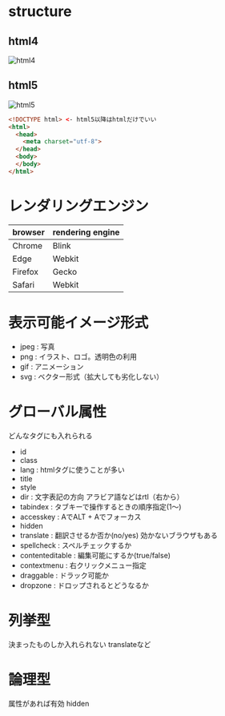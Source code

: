 # structure
## html4
![html4](https://github.com/kshojun/docs/blob/master/images/html4.png)
## html5
![html5](https://github.com/kshojun/docs/blob/master/images/html5.png)

```html
<!DOCTYPE html> <- html5以降はhtmlだけでいい
<html>
  <head>
    <meta charset="utf-8">
  </head>
  <body>
  </body>
</html>
```

# レンダリングエンジン
|browser|rendering engine|
|---|---|
|Chrome|Blink| <- Webkitから派生
|Edge|Webkit|
|Firefox|Gecko|
|Safari|Webkit|

# 表示可能イメージ形式
- jpeg : 写真
- png : イラスト、ロゴ。透明色の利用
- gif : アニメーション
- svg : ベクター形式（拡大しても劣化しない）

# グローバル属性
どんなタグにも入れられる
- id
- class
- lang : htmlタグに使うことが多い
- title
- style
- dir : 文字表記の方向 アラビア語などはrtl（右から）
- tabindex : タブキーで操作するときの順序指定(1～)
- accesskey : AでALT + Aでフォーカス
- hidden
- translate : 翻訳させるか否か(no/yes) 効かないブラウザもある
- spellcheck : スペルチェックするか
- contenteditable : 編集可能にするか(true/false)
- contextmenu : 右クリックメニュー指定
- draggable : ドラック可能か
- dropzone : ドロップされるとどうなるか

# 列挙型
決まったものしか入れられない translateなど

# 論理型
属性があれば有効 hidden
